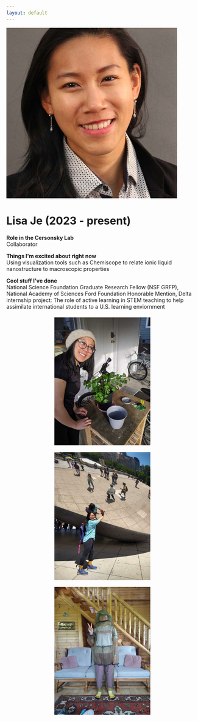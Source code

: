 ```yaml
---
layout: default
---
```


<head>
<style>
.profile-container {
 display: flex;
 flex-direction: row;
 flex-wrap: wrap;
 justify-content: center;
 align-items: center;
 gap: 15px 15px;
 max-width: 100%;
 margin-left: auto;
 margin-right: auto;
 margin-top: 20px;
 margin-bottom: 20px;
}
.extra {
 object-fit: cover;
 text-align: center;
 max-width: 20em;
 max-height: 24em;
}
.profile {
 width: 32em;
 height: 32em;
 object-fit: cover;
}

@media print, screen and (max-width: 720px) {
 .profile {
  width: 100%;
 }
}

</style>
</head>
<!-- Replace `example_student` with your name -->
<img src="/assets/img/lisa_je.png" alt="Placeholder Image" class="center profile">

<!-- Replace `Example Student` with your name and include your start date-->
# **Lisa Je (2023 - present)**

<!-- Choose your title -- feel free to be professionally silly -->
**Role in the Cersonsky Lab**\
Collaborator

<!-- Name at least one research topic amongst this list -->
**Things I'm excited about right now**\
Using visualization tools such as Chemiscope to relate ionic liquid nanostructure to macroscopic properties

<!-- Ultimately, we'll use this section to
     include papers and talks, and contributions
     But for now put whatever you want -->
**Cool stuff I've done**\
National Science Foundation Graduate Research Fellow (NSF GRFP), National Academy of Sciences Ford Foundation Honorable Mention, Delta internship project: The role of active learning in STEM teaching to help assimilate international students to a U.S. learning enviornment 


<!-- If you have photos you would like to exhibit,
     save them as `/assets/member_images/your_name_photo_#.png`
     and replace example_student below -->

<div class="profile-container">
<div>
<img src='/assets/img/lisa_je_1.png' class="extra"> 
</div>
<div>
<img src='/assets/img/lisa_je_2.png' class="extra">
</div>
<div>
<img src='/assets/img/lisa_je_3.png' class="extra">
</div>
</div>

